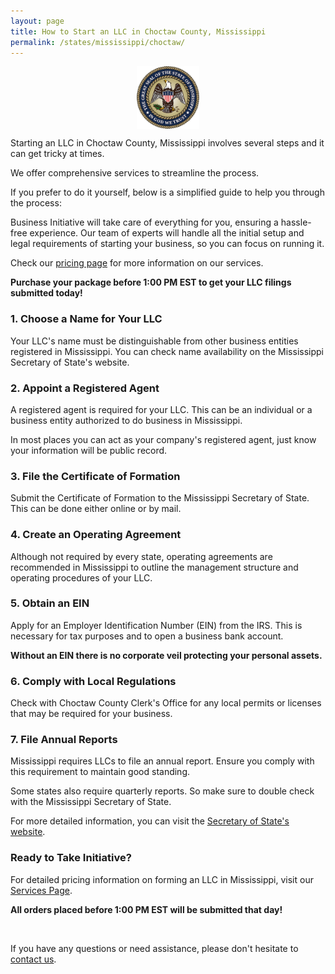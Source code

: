 ```yaml
---
layout: page
title: How to Start an LLC in Choctaw County, Mississippi
permalink: /states/mississippi/choctaw/
---
```


<a href="{{ site.data.resources.state_sos_websites.mississippi }}" target="_blank">
    <img src="/images/state-seals/mississippi-seal.png" alt="Mississippi State Seal" style="display: block; margin: 10px auto; width: 100px;">
</a>

<p>Starting an LLC in Choctaw County, Mississippi involves several steps and it can get tricky at times.</p>

<p>We offer comprehensive services to streamline the process.</p>

<p>If you prefer to do it yourself, below is a simplified guide to help you through the process:</p>

<p>Business Initiative will take care of everything for you, ensuring a hassle-free experience. Our team of experts will handle all the initial setup and legal requirements of starting your business, so you can focus on running it.</p>

<p>Check our <a href="/services/">pricing page</a> for more information on our services.</p>
<p><b>Purchase your package before 1:00 PM EST to get your LLC filings submitted today!</b></p>

<h3>1. Choose a Name for Your LLC</h3>
<p>Your LLC's name must be distinguishable from other business entities registered in Mississippi. You can check name availability on the Mississippi Secretary of State's website.</p>

<h3>2. Appoint a Registered Agent</h3>
<p>A registered agent is required for your LLC. This can be an individual or a business entity authorized to do business in Mississippi.</p>

<p>In most places you can act as your company's registered agent, just know your information will be public record.<p>

<h3>3. File the Certificate of Formation</h3>
<p>Submit the Certificate of Formation to the Mississippi Secretary of State. This can be done either online or by mail.</p>

<h3>4. Create an Operating Agreement</h3>
<p>Although not required by every state, operating agreements are recommended in Mississippi to outline the management structure and operating procedures of your LLC.</p>

<h3>5. Obtain an EIN</h3>
<p>Apply for an Employer Identification Number (EIN) from the IRS. This is necessary for tax purposes and to open a business bank account.</p>

<p><b>Without an EIN there is no corporate veil protecting your personal assets.</b></p>

<h3>6. Comply with Local Regulations</h3>
<p>Check with Choctaw County Clerk's Office for any local permits or licenses that may be required for your business.</p>

<h3>7. File Annual Reports</h3>
<p>Mississippi requires LLCs to file an annual report. Ensure you comply with this requirement to maintain good standing.</p>

<p>Some states also require quarterly reports. So make sure to double check with the Mississippi Secretary of State.</p>

<p>For more detailed information, you can visit the <a href="{{ site.data.resources.state_sos_websites.mississippi }}" target="_blank">Secretary of State's website</a>.</p>

<h3>Ready to Take Initiative?</h3>
<p>For detailed pricing information on forming an LLC in Mississippi, visit our <a href="/services/">Services Page</a>.</p>
<p><b>All orders placed before 1:00 PM EST will be submitted that day!</b></p>
<br>
<p>If you have any questions or need assistance, please don't hesitate to <a href="https://www.businessinitiative.org/contact/" target="_blank">contact us</a>.</p>
